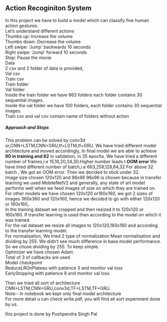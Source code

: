 
<centre><h2>Action Recoginiton System</centre></h2>
In this project we have to build a model which can classify five human action gestures. <br>
Let’s understand different actions <br>
Thumbs up: Increase the volume <br>
Thumbs down: Decrease the volume <br>
Left swipe: 'Jump' backwards 10 seconds <br>
Right swipe: 'Jump' forward 10 seconds <br>
Stop: Pause the movie<br>
Data<br>
2 csv and 2 folder of data is provided,<br>
Val csv<br>
Train csv<br>
Train folder <br>
Val folder <br>
Inside the train folder we have 663 folders each folder contains 30 sequential images. <br>
Inside the val folder we have 100 folders, each folder contains 30 sequential images.<br>
Train csv and val csv contain name of folders without action<br>

<h5>Approach and Steps</h5>
This problem can be solved by <h7>conv3d or,CNN+LSTM,CNN+GRU,tf+LSTM,tf+GRU</h7>.
We have tried different model architecture and moved accordingly, In final model we are
able to achieve <b>90 in training and 82</b> in validation, in 35 epochs.
We have tried a different number of frames,i.e 15,18,20,24,30.Higher number leads t
<b>OOM error </b>
We have tried different number of batch,i.e 663,256,128,64,32
For above 32 batch , We got an OOM error. Then we decided to stick under 32. <br>
Image size chosen 120x120 and 96x96
96x96 is chosen because in transfer learning we used MobileNetV2 and generally, any
state of art model performs well when we feed images of size on which they are trained
on. <br>
For other models we have chosen 120x120 or160x160, we got 2 sizes of images
360x360 and 120x160, hence we decided to go with either 120x120 or 160x160,.
 <br>
In the training dataset we cropped and then resized it to 120x120 or 160x160. If transfer
learning is used then according to the model on which it was trained. <br>
For the val dataset we resize all images to 120x120,160x160 and according to the
transfer learning model. <br>
For normalisation,
We tried 2 type of normalization
Mean normalisation and dividing by 255. We didn’t see much difference in base model
performance. So we chose dividing by 255. To keep simple. <br>
Optimizer we have chosen Adam. <br>
Total of 3 of callbacks are used <br>
Model checkpoint <br>
ReduceLROnPlateau with patience 3 and monitor val loss <br>
EarlyStopping with patience 8 and monitor val loss. <br>

Then we tried all sort of architecture CNN+LSTM,CNN+GRU,conv3d,TF+LSTM,TF+GRU. <br>
Note:- In notebook we kept only final model architecture  <br>
For more detail u can check write.pdf, you will find all sort experiment done by us. <br>

this project is done by 
Pushpendra Singh Pal

